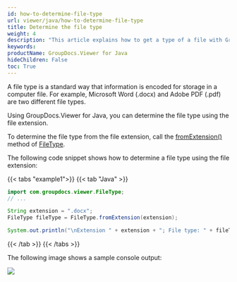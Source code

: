 ```yaml
---
id: how-to-determine-file-type
url: viewer/java/how-to-determine-file-type
title: Determine the file type
weight: 4
description: "This article explains how to get a type of a file with GroupDocs.Viewer for Java using Java / C#."
keywords: 
productName: GroupDocs.Viewer for Java
hideChildren: False
toc: True
---
```

A file type is a standard way that information is encoded for storage in a computer file. For example, Microsoft Word (.docx) and Adobe PDF (.pdf) are two different file types.

Using GroupDocs.Viewer for Java, you can determine the file type using the file extension.

To determine the file type from the file extension, call the [fromExtension()](https://reference.groupdocs.com/viewer/java/com.groupdocs.viewer/filetype/#fromExtension-java.lang.String-) method of [FileType](https://reference.groupdocs.com/viewer/java/groupdocs.viewer/filetype/).

The following code snippet shows how to determine a file type using the file extension:

{{< tabs "example1">}}
{{< tab "Java" >}}
```java
import com.groupdocs.viewer.FileType;
// ...

String extension = ".docx";
FileType fileType = FileType.fromExtension(extension);

System.out.println("\nExtension " + extension + "; File type: " + fileType);
```
{{< /tab >}}
{{< /tabs >}}

The following image shows a sample console output:

![](/viewer/java/images/how-to-determine-file-type.png)
